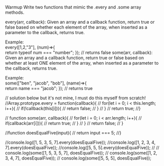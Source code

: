 Warmup
Write two functions that mimic the .every and .some array methods.

every(arr, callback): Given an array and a callback function, return true or false based on whether each element of the array, when inserted as a parameter to the callback, returns true.

Example:  
every([1,2,"3"], (num)=>{  
  return typeof num === "number";
});
// returns false
some(arr, callback): Given an array and a callback function, return true or false based on whether at least ONE element of the array, when inserted as a parameter to the callback, returns true.

Example:  
some(["ben", "jacob", "bob"], (name)=>{  
  return name === "jacob";
});
// returns true

// solution below but it's not mine, I must do this myself from scratch!
//Array.prototype.every = function(callback){
//    for(let i = 0; i < this.length; i++){
//        if(!callback(this[i])){
//            return false;
//        }
//    }
//    return true;
//}

// function some(arr, callback){
//     for(let i = 0; i < arr.length; i++){
//         if(callback(arr[i])){
//             return true;
//         }
//     }
//     return false;
// }

//function doesEqualFive(input){
//    return input === 5;
//}

//console.log([1, 5, 3, 5, 7].every(doesEqualFive));
//console.log([1, 2, 3, 4, 7].every(doesEqualFive));
//console.log([5, 5, 5].every(doesEqualFive));
//
// console.log(some([1, 5, 3, 5, 7], doesEqualFive));
// console.log(some([1, 2, 3, 4, 7], doesEqualFive));
// console.log(some([5, 5, 5], doesEqualFive));
